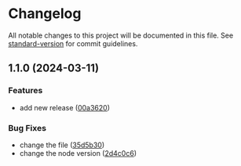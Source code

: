# Changelog

All notable changes to this project will be documented in this file. See [standard-version](https://github.com/conventional-changelog/standard-version) for commit guidelines.

## 1.1.0 (2024-03-11)


### Features

* add new release ([00a3620](https://github.com/LucasNav6/release-test/commit/00a3620592ee0f6f4d5095af800585e59be17da5))


### Bug Fixes

* change the file ([35d5b30](https://github.com/LucasNav6/release-test/commit/35d5b306bdb97c93bfa0b8ff1247f3385ba1e520))
* change the node version ([2d4c0c6](https://github.com/LucasNav6/release-test/commit/2d4c0c603d28619be06b235629d879e87b2da504))
